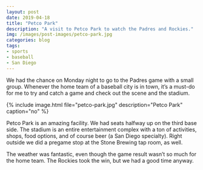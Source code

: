 ```yaml
---
layout: post
date: 2019-04-18
title: "Petco Park"
description: "A visit to Petco Park to watch the Padres and Rockies."
img: /images/post-images/petco-park.jpg
categories: blog
tags:
- sports
- baseball
- San Diego
---
```


We had the chance on Monday night to go to the Padres game with a small group. Whenever the home team of a baseball city is in town, it’s a must-do for me to try and catch a game and check out the scene and the stadium.

{% include image.html file="petco-park.jpg" description="Petco Park" caption="no" %}

Petco Park is an amazing facility. We had seats halfway up on the third base side. The stadium is an entire entertainment complex with a ton of activities, shops, food options, and of course beer (a San Diego specialty). Right outside we did a pregame stop at the Stone Brewing tap room, as well.

The weather was fantastic, even though the game result wasn’t so much for the home team. The Rockies took the win, but we had a good time anyway.
